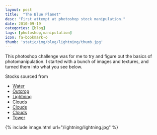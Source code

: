 ```yaml
---
layout: post
title:  "The Blue Planet"
desc: "First attempt at photoshop stock manipulation."
date: 2010-09-19
categories: [blog]
tags: [photoshop,manipulation]
icon: fa-bookmark-o
thumb: 'static/img/blog/lightning/thumb.jpg'
---
```


This photoshop challenge was for me to try and figure out the basics of photomanipulation.
    I started with a bunch of images and textures, and turned them into what you see below.
    

Stocks sourced from

* [Water](http://dianafernandes-stock.deviantart.com/art/sky-69580201)
* [Outcrop](http://bmjewell-stock.deviantart.com/art/Ocean-Rock-Stock-97445548)
* [Lightning](http://stock-by-kai.deviantart.com/art/Lightning-56774578)
* [Clouds](http://www.freeimages.com/photo/last-nights-storm-clouds-leaving-1343882)
* [Clouds](http://www.freeimages.com/photo/apocalypse-thunder-1153434)
* [Clouds](http://www.freeimages.com/photo/apocalypse-thunder-1153434)
* [Tower](http://fairiegoodmother.deviantart.com/art/Tower-106275249)


{% include image.html url="/lightning/lightning.jpg"  %}

